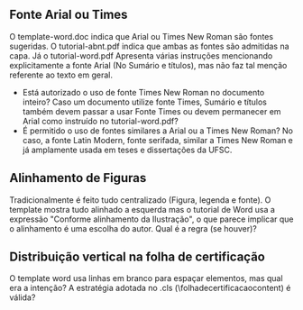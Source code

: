 ## Fonte Arial ou Times

O template-word.doc indica que Arial ou Times New Roman são fontes sugeridas. O tutorial-abnt.pdf indica que ambas as fontes são admitidas na capa. Já o tutorial-word.pdf Apresenta várias instruções mencionando explicitamente a fonte Arial (No Sumário e títulos), mas não faz tal menção referente ao texto em geral.

- Está autorizado o uso de fonte Times New Roman no documento inteiro? Caso um documento utilize fonte Times, Sumário e títulos também devem passar a usar Fonte Times ou devem permanecer em Arial como instruído no tutorial-word.pdf?
- É permitido o uso de fontes similares a Arial ou a Times New Roman? No caso, a fonte Latin Modern, fonte serifada, similar a Times New Roman e já amplamente usada em teses e dissertações da UFSC.

## Alinhamento de Figuras

Tradicionalmente é feito tudo centralizado (Figura, legenda e fonte). O template mostra tudo alinhado a esquerda mas o tutorial de Word usa a expressão "Conforme alinhamento da Ilustração", o que parece implicar que o alinhamento é uma escolha do autor. Qual é a regra (se houver)?

## Distribuição vertical na folha de certificação

O template word usa linhas em branco para espaçar elementos, mas qual era a intenção? A estratégia adotada no .cls (\\folhadecertificacaocontent) é válida?

